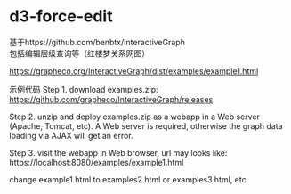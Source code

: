 # d3-force-edit
基于https://github.com/benbtx/InteractiveGraph   
包括编辑层级查询等（红楼梦关系网图）

https://grapheco.org/InteractiveGraph/dist/examples/example1.html

示例代码
Step 1. download examples.zip: https://github.com/grapheco/InteractiveGraph/releases

Step 2. unzip and deploy examples.zip as a webapp in a Web server (Apache, Tomcat, etc). A Web server is required, otherwise the graph data loading via AJAX will get an error.

Step 3. visit the webapp in Web browser, url may looks like: https://localhost:8080/examples/example1.html

change example1.html to examples2.html or examples3.html, etc.
